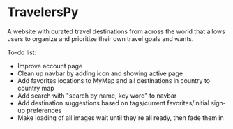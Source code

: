 # TravelersPy

A website with curated travel destinations from across the world that allows users to organize and prioritize their own travel goals and wants.

To-do list:
- Improve account page
- Clean up navbar by adding icon and showing active page
- Add favorites locations to MyMap and all destinations in country to country map
- Add search with "search by name, key word" to navbar
- Add destination suggestions based on tags/current favorites/initial sign-up preferences
- Make loading of all images wait until they're all ready, then fade them in
